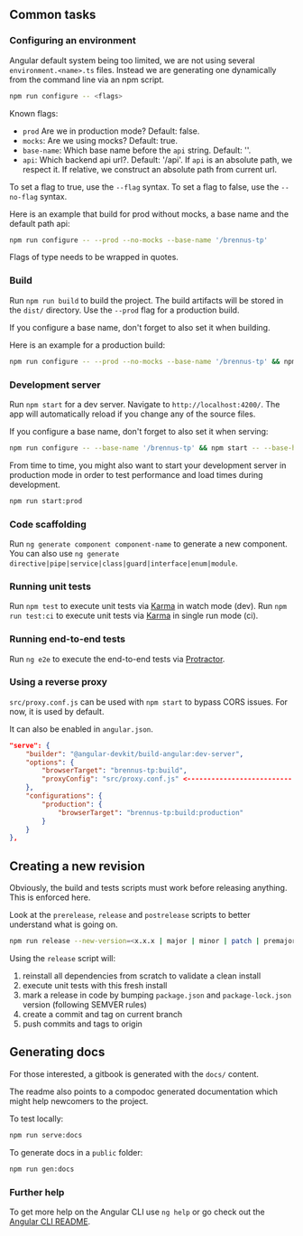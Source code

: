 ## Common tasks

### Configuring an environment

Angular default system being too limited, we are not using several `environment.<name>.ts` files.
Instead we are generating one dynamically from the command line via an npm script.

```bash
npm run configure -- <flags>
```

Known flags:

- `prod` <Boolean> Are we in production mode? Default: false.
- `mocks`: <Boolean> Are we using mocks? Default: true.
- `base-name`: <String> Which base name before the `api` string. Default: ''.
- `api`: <String> Which backend api url?. Default: '/api'. If `api` is an absolute path, we respect it.
If relative, we construct an absolute path from current url.

To set a flag to true, use the `--flag` syntax.
To set a flag to false, use the `--no-flag` syntax.

Here is an example that build for prod without mocks, a base name and the default path api:

```bash
npm run configure -- --prod --no-mocks --base-name '/brennus-tp'
```

Flags of type <String> needs to be wrapped in quotes.

### Build

Run `npm run build` to build the project. The build artifacts will be stored in the `dist/` directory.
Use the `--prod` flag for a production build.

If you configure a base name, don't forget to also set it when building.

Here is an example for a production build:

```bash
npm run configure -- --prod --no-mocks --base-name '/brennus-tp' && npm run build -- --prod --base-href '/brennus-tp'
```

### Development server

Run `npm start` for a dev server. Navigate to `http://localhost:4200/`.
The app will automatically reload if you change any of the source files.

If you configure a base name, don't forget to also set it when serving:

```bash
npm run configure -- --base-name '/brennus-tp' && npm start -- --base-href '/brennus-tp'
```

From time to time, you might also want to start your development server in production mode in order to test performance and load times during development.

```bash
npm run start:prod
```

### Code scaffolding

Run `ng generate component component-name` to generate a new component.
You can also use `ng generate directive|pipe|service|class|guard|interface|enum|module`.

### Running unit tests

Run `npm test` to execute unit tests via [Karma] in watch mode (dev).
Run `npm run test:ci` to execute unit tests via [Karma] in single run mode (ci).

### Running end-to-end tests

Run `ng e2e` to execute the end-to-end tests via [Protractor](http://www.protractortest.org/).

### Using a reverse proxy

`src/proxy.conf.js` can be used with `npm start` to bypass CORS issues. For now, it is used by default.

It can also be enabled in `angular.json`.

```json
"serve": {
    "builder": "@angular-devkit/build-angular:dev-server",
    "options": {
        "browserTarget": "brennus-tp:build",
        "proxyConfig": "src/proxy.conf.js" <-------------------------- HERE
    },
    "configurations": {
        "production": {
            "browserTarget": "brennus-tp:build:production"
        }
    }
},
```

## Creating a new revision

Obviously, the build and tests scripts must work before releasing anything. This is enforced here.

Look at the `prerelease`, `release` and `postrelease` scripts to better understand what is going on.

```bash
npm run release --new-version=<x.x.x | major | minor | patch | premajor | preminor | prepatch>
```

Using the `release` script will:

1. reinstall all dependencies from scratch to validate a clean install
2. execute unit tests with this fresh install
3. mark a release in code by bumping `package.json` and `package-lock.json` version (following SEMVER rules)
4. create a commit and tag on current branch
5. push commits and tags to origin

## Generating docs

For those interested, a gitbook is generated with the `docs/` content. 

The readme also points to a compodoc generated documentation which might help newcomers to the project.

To test locally:

```bash
npm run serve:docs
```

To generate docs in a `public` folder:

```bash
npm run gen:docs
```


### Further help

To get more help on the Angular CLI use `ng help` or go check out the [Angular CLI README](https://github.com/angular/angular-cli/blob/master/README.md).


[Karma]: https://karma-runner.github.io
